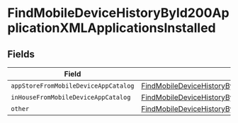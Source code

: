 # FindMobileDeviceHistoryById200ApplicationXMLApplicationsInstalled


## Fields

| Field                                                                                                                                                                                                                                 | Type                                                                                                                                                                                                                                  | Required                                                                                                                                                                                                                              | Description                                                                                                                                                                                                                           |
| ------------------------------------------------------------------------------------------------------------------------------------------------------------------------------------------------------------------------------------- | ------------------------------------------------------------------------------------------------------------------------------------------------------------------------------------------------------------------------------------- | ------------------------------------------------------------------------------------------------------------------------------------------------------------------------------------------------------------------------------------- | ------------------------------------------------------------------------------------------------------------------------------------------------------------------------------------------------------------------------------------- |
| `appStoreFromMobileDeviceAppCatalog`                                                                                                                                                                                                  | [FindMobileDeviceHistoryById200ApplicationXMLApplicationsInstalledAppStoreFromMobileDeviceAppCatalog](../../models/operations/findmobiledevicehistorybyid200applicationxmlapplicationsinstalledappstorefrommobiledeviceappcatalog.md) | :heavy_minus_sign:                                                                                                                                                                                                                    | N/A                                                                                                                                                                                                                                   |
| `inHouseFromMobileDeviceAppCatalog`                                                                                                                                                                                                   | [FindMobileDeviceHistoryById200ApplicationXMLApplicationsInstalledInHouseFromMobileDeviceAppCatalog](../../models/operations/findmobiledevicehistorybyid200applicationxmlapplicationsinstalledinhousefrommobiledeviceappcatalog.md)   | :heavy_minus_sign:                                                                                                                                                                                                                    | N/A                                                                                                                                                                                                                                   |
| `other`                                                                                                                                                                                                                               | [FindMobileDeviceHistoryById200ApplicationXMLApplicationsInstalledOther](../../models/operations/findmobiledevicehistorybyid200applicationxmlapplicationsinstalledother.md)                                                           | :heavy_minus_sign:                                                                                                                                                                                                                    | N/A                                                                                                                                                                                                                                   |
